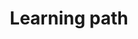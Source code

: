 ---
pcx_content_type: navigation
title: Learning path
external_link: /learning-paths/load-balancing/
weight: 2
meta:
  description: This guide provides an in-depth walkthrough for how to plan for and set up a load balancer. For a quicker explanation, refer to the [quickstart](/load-balancing/get-started/quickstart/).
_build:
  publishResources: false
  render: never
---
